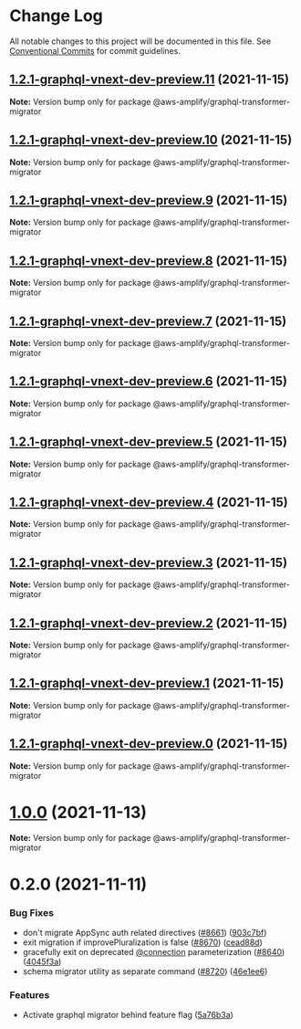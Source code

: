 # Change Log

All notable changes to this project will be documented in this file.
See [Conventional Commits](https://conventionalcommits.org) for commit guidelines.

## [1.2.1-graphql-vnext-dev-preview.11](https://github.com/aws-amplify/amplify-cli/compare/@aws-amplify/graphql-transformer-migrator@0.2.0...@aws-amplify/graphql-transformer-migrator@1.2.1-graphql-vnext-dev-preview.11) (2021-11-15)

**Note:** Version bump only for package @aws-amplify/graphql-transformer-migrator





## [1.2.1-graphql-vnext-dev-preview.10](https://github.com/aws-amplify/amplify-cli/compare/@aws-amplify/graphql-transformer-migrator@0.2.0...@aws-amplify/graphql-transformer-migrator@1.2.1-graphql-vnext-dev-preview.10) (2021-11-15)

**Note:** Version bump only for package @aws-amplify/graphql-transformer-migrator





## [1.2.1-graphql-vnext-dev-preview.9](https://github.com/aws-amplify/amplify-cli/compare/@aws-amplify/graphql-transformer-migrator@0.2.0...@aws-amplify/graphql-transformer-migrator@1.2.1-graphql-vnext-dev-preview.9) (2021-11-15)

**Note:** Version bump only for package @aws-amplify/graphql-transformer-migrator





## [1.2.1-graphql-vnext-dev-preview.8](https://github.com/aws-amplify/amplify-cli/compare/@aws-amplify/graphql-transformer-migrator@0.2.0...@aws-amplify/graphql-transformer-migrator@1.2.1-graphql-vnext-dev-preview.8) (2021-11-15)

**Note:** Version bump only for package @aws-amplify/graphql-transformer-migrator





## [1.2.1-graphql-vnext-dev-preview.7](https://github.com/aws-amplify/amplify-cli/compare/@aws-amplify/graphql-transformer-migrator@0.2.0...@aws-amplify/graphql-transformer-migrator@1.2.1-graphql-vnext-dev-preview.7) (2021-11-15)

**Note:** Version bump only for package @aws-amplify/graphql-transformer-migrator





## [1.2.1-graphql-vnext-dev-preview.6](https://github.com/aws-amplify/amplify-cli/compare/@aws-amplify/graphql-transformer-migrator@0.2.0...@aws-amplify/graphql-transformer-migrator@1.2.1-graphql-vnext-dev-preview.6) (2021-11-15)

**Note:** Version bump only for package @aws-amplify/graphql-transformer-migrator





## [1.2.1-graphql-vnext-dev-preview.5](https://github.com/aws-amplify/amplify-cli/compare/@aws-amplify/graphql-transformer-migrator@0.2.0...@aws-amplify/graphql-transformer-migrator@1.2.1-graphql-vnext-dev-preview.5) (2021-11-15)

**Note:** Version bump only for package @aws-amplify/graphql-transformer-migrator





## [1.2.1-graphql-vnext-dev-preview.4](https://github.com/aws-amplify/amplify-cli/compare/@aws-amplify/graphql-transformer-migrator@0.2.0...@aws-amplify/graphql-transformer-migrator@1.2.1-graphql-vnext-dev-preview.4) (2021-11-15)

**Note:** Version bump only for package @aws-amplify/graphql-transformer-migrator





## [1.2.1-graphql-vnext-dev-preview.3](https://github.com/aws-amplify/amplify-cli/compare/@aws-amplify/graphql-transformer-migrator@0.2.0...@aws-amplify/graphql-transformer-migrator@1.2.1-graphql-vnext-dev-preview.3) (2021-11-15)

**Note:** Version bump only for package @aws-amplify/graphql-transformer-migrator





## [1.2.1-graphql-vnext-dev-preview.2](https://github.com/aws-amplify/amplify-cli/compare/@aws-amplify/graphql-transformer-migrator@0.2.0...@aws-amplify/graphql-transformer-migrator@1.2.1-graphql-vnext-dev-preview.2) (2021-11-15)

**Note:** Version bump only for package @aws-amplify/graphql-transformer-migrator





## [1.2.1-graphql-vnext-dev-preview.1](https://github.com/aws-amplify/amplify-cli/compare/@aws-amplify/graphql-transformer-migrator@0.2.0...@aws-amplify/graphql-transformer-migrator@1.2.1-graphql-vnext-dev-preview.1) (2021-11-15)

**Note:** Version bump only for package @aws-amplify/graphql-transformer-migrator





## [1.2.1-graphql-vnext-dev-preview.0](https://github.com/aws-amplify/amplify-cli/compare/@aws-amplify/graphql-transformer-migrator@0.2.0...@aws-amplify/graphql-transformer-migrator@1.2.1-graphql-vnext-dev-preview.0) (2021-11-15)

**Note:** Version bump only for package @aws-amplify/graphql-transformer-migrator





# [1.0.0](https://github.com/aws-amplify/amplify-cli/compare/@aws-amplify/graphql-transformer-migrator@0.2.0...@aws-amplify/graphql-transformer-migrator@1.0.0) (2021-11-13)

**Note:** Version bump only for package @aws-amplify/graphql-transformer-migrator





# 0.2.0 (2021-11-11)


### Bug Fixes

* don't migrate AppSync auth related directives ([#8661](https://github.com/aws-amplify/amplify-cli/issues/8661)) ([903c7bf](https://github.com/aws-amplify/amplify-cli/commit/903c7bf85e0e96275267a28700364436dcaaa712))
* exit migration if improvePluralization is false ([#8670](https://github.com/aws-amplify/amplify-cli/issues/8670)) ([cead88d](https://github.com/aws-amplify/amplify-cli/commit/cead88db132a50827ade3e08fc01ca68b5f11282))
* gracefully exit on deprecated [@connection](https://github.com/connection) parameterization ([#8640](https://github.com/aws-amplify/amplify-cli/issues/8640)) ([4045f3a](https://github.com/aws-amplify/amplify-cli/commit/4045f3ab4aa1f3782c5a4ff5d7a1af7bd48fd00d))
* schema migrator utility as separate command ([#8720](https://github.com/aws-amplify/amplify-cli/issues/8720)) ([46e1ee6](https://github.com/aws-amplify/amplify-cli/commit/46e1ee6a49dd86bb682b182a37626bc3f2f966ea))


### Features

* Activate graphql migrator behind feature flag ([5a76b3a](https://github.com/aws-amplify/amplify-cli/commit/5a76b3a320012c09d2ff2f424283fafba74fa74d))
